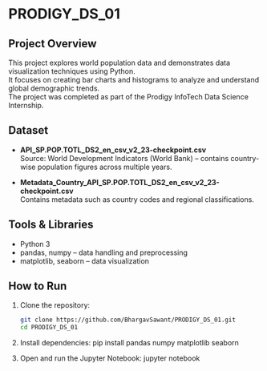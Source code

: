 # PRODIGY_DS_01

## Project Overview
This project explores world population data and demonstrates data visualization techniques using Python.  
It focuses on creating bar charts and histograms to analyze and understand global demographic trends.  
The project was completed as part of the Prodigy InfoTech Data Science Internship.

## Dataset
- **API_SP.POP.TOTL_DS2_en_csv_v2_23-checkpoint.csv**  
  Source: World Development Indicators (World Bank) – contains country-wise population figures across multiple years.  

- **Metadata_Country_API_SP.POP.TOTL_DS2_en_csv_v2_23-checkpoint.csv**  
  Contains metadata such as country codes and regional classifications.  

## Tools & Libraries
- Python 3  
- pandas, numpy – data handling and preprocessing  
- matplotlib, seaborn – data visualization  

## How to Run
1. Clone the repository:  
   ```bash
   git clone https://github.com/BhargavSawant/PRODIGY_DS_01.git
   cd PRODIGY_DS_01
2. Install dependencies:
pip install pandas numpy matplotlib seaborn

3. Open and run the Jupyter Notebook:
jupyter notebook
